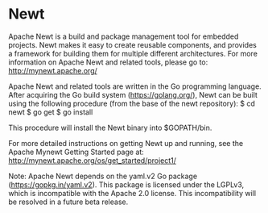 <!--
#
# Licensed to the Apache Software Foundation (ASF) under one
# or more contributor license agreements.  See the NOTICE file
# distributed with this work for additional information
# regarding copyright ownership.  The ASF licenses this file
# to you under the Apache License, Version 2.0 (the
# "License"); you may not use this file except in compliance
# with the License.  You may obtain a copy of the License at
#
# http://www.apache.org/licenses/LICENSE-2.0
#
# Unless required by applicable law or agreed to in writing,
# software distributed under the License is distributed on an
# "AS IS" BASIS, WITHOUT WARRANTIES OR CONDITIONS OF ANY
#  KIND, either express or implied.  See the License for the
# specific language governing permissions and limitations
# under the License.
#
-->

# Newt

Apache Newt is a build and package management tool for embedded projects. Newt
makes it easy to create reusable components, and provides a framework for
building them for multiple different architectures.  For more information on
Apache Newt and related tools, please go to: http://mynewt.apache.org/

Apache Newt and related tools are written in the Go programming language.
After acquiring the Go build system (https://golang.org/), Newt can be built
using the following procedure (from the base of the newt repository):
    $ cd newt
    $ go get
    $ go install

This procedure will install the Newt binary into $GOPATH/bin.

For more detailed instructions on getting Newt up and running, see the Apache
Mynewt Getting Started page at:
http://mynewt.apache.org/os/get_started/project1/

Note: Apache Newt depends on the yaml.v2 Go package (https://gopkg.in/yaml.v2).
This package is licensed under the LGPLv3, which is incompatible with the
Apache 2.0 license.  This incompatibility will be resolved in a future beta
release.
